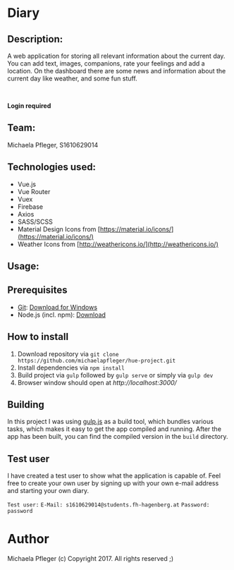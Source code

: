 # Diary
## Description:
A web application for storing all relevant information about the current day. You can add text, images, companions, rate your feelings and add a location. On the dashboard there are some news and information about the current day like weather, and some fun stuff.<br>

<br>

**Login required**

## Team:
Michaela Pfleger, S1610629014

## Technologies used:
* Vue.js
* Vue Router
* Vuex
* Firebase
* Axios
* SASS/SCSS
* Material Design Icons from [https://material.io/icons/](https://material.io/icons/)
* Weather Icons from [http://weathericons.io/](http://weathericons.io/)


## Usage:
## Prerequisites
* [Git](http://git-scm.org): [Download for Windows](https://git-for-windows.github.io)
* Node.js (incl. npm): [Download](http://nodejs.org) 
## How to install
1. Download repository via `git clone https://github.com/michaelapfleger/hue-project.git`
2. Install dependencies via `npm install`
3. Build project via `gulp` followed by `gulp serve` or simply via `gulp dev`
5. Browser window should open at *http://localhost:3000/*

## Building
In this project I was using [gulp.js](http://gulpjs.com) as a build tool, which bundles various tasks, which makes it easy to get the app compiled and running.
After the app has been built, you can find the compiled version in the `build` directory.

## Test user
I have created a test user to show what the application is capable of. Feel free to create your own user by signing up with your own e-mail address and starting your own diary.

`Test user:`
`E-Mail: s1610629014@students.fh-hagenberg.at`
`Password: password`

# Author
Michaela Pfleger
(c) Copyright 2017. All rights reserved ;)